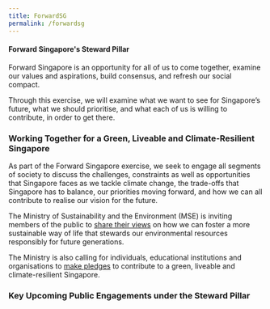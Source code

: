 ```yaml
---
title: ForwardSG
permalink: /forwardsg
---
```


#### Forward Singapore's Steward Pillar

Forward Singapore is an opportunity for all of us to come together, examine our values and aspirations, build consensus, and refresh our social compact.

Through this exercise, we will examine what we want to see for Singapore’s future, what we should prioritise, and what each of us is willing to contribute, in order to get there.

### Working Together for a Green, Liveable and Climate-Resilient Singapore

As part of the Forward Singapore exercise, we seek to engage all segments of society to discuss the challenges, constraints as well as opportunities that Singapore faces as we tackle climate change, the trade-offs that Singapore has to balance, our priorities moving forward, and how we can all contribute to realise our vision for the future.

The Ministry of Sustainability and the Environment (MSE) is inviting members of the public to [share their views](http://go.gov.sg/stewardenv) on how we can foster a more sustainable way of life that stewards our environmental resources responsibly for future generations. 

The Ministry is also calling for individuals, educational institutions and organisations to [make pledges](https://form.gov.sg/#!/63220530214e7000112adcac) to contribute to a green, liveable and climate-resilient Singapore. 



### Key Upcoming Public Engagements under the Steward Pillar


